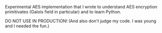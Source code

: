 Experimental AES implementation that I wrote to understand AES
encryption primitivates (Galois field in particular) and to learn
Python.

DO NOT USE IN PRODUCTION! (And also don't judge my code. I was young
and I needed the fun.)

